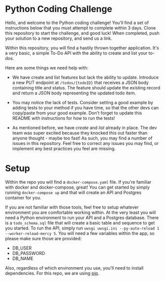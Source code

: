 # Python Coding Challenge
Hello, and welcome to the Python coding challenge!  You'll find a set of instructions below that you must attempt to complete within 3 days.  Clone this repository to start the challenge, and good luck!   When completed, push your solution to a new repository, and send us a link.

Within this repository, you will find a hastily thrown together application.  It's a very basic, a simple To-Do API with the ability to create and list your to-dos.

Here are some things we need help with:

- We have create and list features but lack the ability to update.  Introduce a new PUT endpoint at `/todos/{todoID}` that receives a JSON body containing title and status.  The feature should update the existing record and return a JSON body representing the updated todo item.

- You may notice the lack of tests.  Consider setting a good example by adding tests to your method if you have time, so that the other devs can copy/paste from your good example.  Don't forget to update this README with instructions for how to run the tests!

- As mentioned before, we have *create* and *list* already in place.  The dev team was super excited because they knocked this out faster than anyone thought - maybe too fast!  As such, you may find a number of issues in this repository.  Feel free to correct any issues you may find, or implement any best practices you feel are missing.

# Setup
Within the repo you will find a `docker-compose.yaml` file. If you're familiar with docker and docker-compose, great! You can get started by simply running `docker-compose up` and that will create an API and Postgres container for you.

If you are not familiar with those tools, feel free to setup whatever environment you are comfortable working within. At the very least you will need a Python environment to run your API and a Postgres database. There is a `todo_schema.sql` file that will create a basic table and sequence to get you started. To run the API, simply run `uwsgi uwsgi.ini --py-auto-reload 1 --worker-reload-mercy 5`. You will need a few variables within the app, so please make sure those are provided:

- DB_USER
- DB_PASSWORD
- DB_NAME

Also, regardless of which environment you use, you'll need to install dependencies. For this repo, we are using [pip](https://pypi.org/project/pip/).
